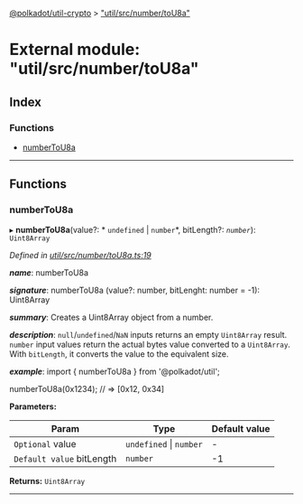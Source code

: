 [@polkadot/util-crypto](../README.md) > ["util/src/number/toU8a"](../modules/_util_src_number_tou8a_.md)

# External module: "util/src/number/toU8a"

## Index

### Functions

* [numberToU8a](_util_src_number_tou8a_.md#numbertou8a)

---

## Functions

<a id="numbertou8a"></a>

###  numberToU8a

▸ **numberToU8a**(value?: * `undefined` &#124; `number`*, bitLength?: *`number`*): `Uint8Array`

*Defined in [util/src/number/toU8a.ts:19](https://github.com/polkadot-js/util/blob/7550b44/packages/util/src/number/toU8a.ts#L19)*

*__name__*: numberToU8a

*__signature__*: numberToU8a (value?: number, bitLenght: number = -1): Uint8Array

*__summary__*: Creates a Uint8Array object from a number.

*__description__*: `null`/`undefined`/`NaN` inputs returns an empty `Uint8Array` result. `number` input values return the actual bytes value converted to a `Uint8Array`. With `bitLength`, it converts the value to the equivalent size.

*__example__*: import { numberToU8a } from '@polkadot/util';

numberToU8a(0x1234); // => \[0x12, 0x34\]

**Parameters:**

| Param | Type | Default value |
| ------ | ------ | ------ |
| `Optional` value |  `undefined` &#124; `number`| - |
| `Default value` bitLength | `number` |  -1 |

**Returns:** `Uint8Array`

___

